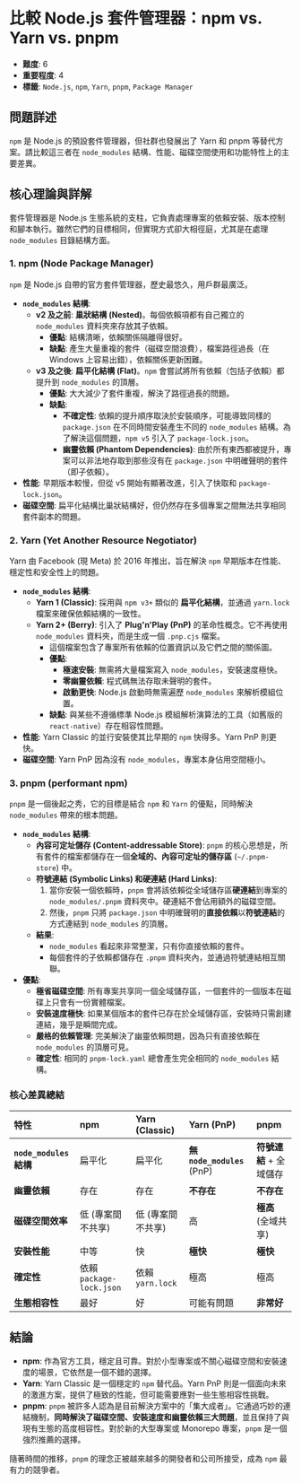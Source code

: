# 比較 Node.js 套件管理器：npm vs. Yarn vs. pnpm

- **難度**: 6
- **重要程度**: 4
- **標籤**: `Node.js`, `npm`, `Yarn`, `pnpm`, `Package Manager`

## 問題詳述

`npm` 是 Node.js 的預設套件管理器，但社群也發展出了 Yarn 和 pnpm 等替代方案。請比較這三者在 `node_modules` 結構、性能、磁碟空間使用和功能特性上的主要差異。

## 核心理論與詳解

套件管理器是 Node.js 生態系統的支柱，它負責處理專案的依賴安裝、版本控制和腳本執行。雖然它們的目標相同，但實現方式卻大相徑庭，尤其是在處理 `node_modules` 目錄結構方面。

### 1. npm (Node Package Manager)

`npm` 是 Node.js 自帶的官方套件管理器，歷史最悠久，用戶群最廣泛。

- **`node_modules` 結構**:
  - **v2 及之前**: **巢狀結構 (Nested)**。每個依賴項都有自己獨立的 `node_modules` 資料夾來存放其子依賴。
    - **優點**: 結構清晰，依賴關係隔離得很好。
    - **缺點**: 產生大量重複的套件（磁碟空間浪費），檔案路徑過長（在 Windows 上容易出錯），依賴關係更新困難。
  - **v3 及之後**: **扁平化結構 (Flat)**。`npm` 會嘗試將所有依賴（包括子依賴）都提升到 `node_modules` 的頂層。
    - **優點**: 大大減少了套件重複，解決了路徑過長的問題。
    - **缺點**:
      - **不確定性**: 依賴的提升順序取決於安裝順序，可能導致同樣的 `package.json` 在不同時間安裝產生不同的 `node_modules` 結構。為了解決這個問題，`npm v5` 引入了 `package-lock.json`。
      - **幽靈依賴 (Phantom Dependencies)**: 由於所有東西都被提升，專案可以非法地存取到那些沒有在 `package.json` 中明確聲明的套件（即子依賴）。
- **性能**: 早期版本較慢，但從 v5 開始有顯著改進，引入了快取和 `package-lock.json`。
- **磁碟空間**: 扁平化結構比巢狀結構好，但仍然存在多個專案之間無法共享相同套件副本的問題。

### 2. Yarn (Yet Another Resource Negotiator)

Yarn 由 Facebook (現 Meta) 於 2016 年推出，旨在解決 `npm` 早期版本在性能、穩定性和安全性上的問題。

- **`node_modules` 結構**:
  - **Yarn 1 (Classic)**: 採用與 `npm v3+` 類似的 **扁平化結構**，並通過 `yarn.lock` 檔案來確保依賴結構的一致性。
  - **Yarn 2+ (Berry)**: 引入了 **Plug'n'Play (PnP)** 的革命性概念。它不再使用 `node_modules` 資料夾，而是生成一個 `.pnp.cjs` 檔案。
    - 這個檔案包含了專案所有依賴的位置資訊以及它們之間的關係圖。
    - **優點**:
      - **極速安裝**: 無需將大量檔案寫入 `node_modules`，安裝速度極快。
      - **零幽靈依賴**: 程式碼無法存取未聲明的套件。
      - **啟動更快**: Node.js 啟動時無需遍歷 `node_modules` 來解析模組位置。
    - **缺點**: 與某些不遵循標準 Node.js 模組解析演算法的工具（如舊版的 `react-native`）存在相容性問題。
- **性能**: Yarn Classic 的並行安裝使其比早期的 `npm` 快得多。Yarn PnP 則更快。
- **磁碟空間**: Yarn PnP 因為沒有 `node_modules`，專案本身佔用空間極小。

### 3. pnpm (performant npm)

`pnpm` 是一個後起之秀，它的目標是結合 `npm` 和 `Yarn` 的優點，同時解決 `node_modules` 帶來的根本問題。

- **`node_modules` 結構**:
  - **內容可定址儲存 (Content-addressable Store)**: `pnpm` 的核心思想是，所有套件的檔案都儲存在一個**全域的、內容可定址的儲存區** (`~/.pnpm-store`) 中。
  - **符號連結 (Symbolic Links) 和硬連結 (Hard Links)**:
    1. 當你安裝一個依賴時，`pnpm` 會將該依賴從全域儲存區**硬連結**到專案的 `node_modules/.pnpm` 資料夾中。硬連結不會佔用額外的磁碟空間。
    2. 然後，`pnpm` 只將 `package.json` 中明確聲明的**直接依賴**以**符號連結**的方式連結到 `node_modules` 的頂層。
  - **結果**:
    - `node_modules` 看起來非常整潔，只有你直接依賴的套件。
    - 每個套件的子依賴都儲存在 `.pnpm` 資料夾內，並通過符號連結相互關聯。
- **優點**:
  - **極省磁碟空間**: 所有專案共享同一個全域儲存區，一個套件的一個版本在磁碟上只會有一份實體檔案。
  - **安裝速度極快**: 如果某個版本的套件已存在於全域儲存區，安裝時只需創建連結，幾乎是瞬間完成。
  - **嚴格的依賴管理**: 完美解決了幽靈依賴問題，因為只有直接依賴在 `node_modules` 的頂層可見。
  - **確定性**: 相同的 `pnpm-lock.yaml` 總會產生完全相同的 `node_modules` 結構。

### 核心差異總結

| 特性 | npm | Yarn (Classic) | Yarn (PnP) | pnpm |
| :--- | :--- | :--- | :--- | :--- |
| **`node_modules` 結構** | 扁平化 | 扁平化 | **無 `node_modules`** (PnP) | **符號連結** + 全域儲存 |
| **幽靈依賴** | 存在 | 存在 | **不存在** | **不存在** |
| **磁碟空間效率** | 低 (專案間不共享) | 低 (專案間不共享) | 高 | **極高** (全域共享) |
| **安裝性能** | 中等 | 快 | **極快** | **極快** |
| **確定性** | 依賴 `package-lock.json` | 依賴 `yarn.lock` | 極高 | 極高 |
| **生態相容性** | 最好 | 好 | 可能有問題 | **非常好** |

## 結論

- **npm**: 作為官方工具，穩定且可靠。對於小型專案或不關心磁碟空間和安裝速度的場景，它依然是一個不錯的選擇。
- **Yarn**: Yarn Classic 是一個穩定的 `npm` 替代品。Yarn PnP 則是一個面向未來的激進方案，提供了極致的性能，但可能需要應對一些生態相容性挑戰。
- **pnpm**: `pnpm` 被許多人認為是目前解決方案中的「集大成者」。它通過巧妙的連結機制，**同時解決了磁碟空間、安裝速度和幽靈依賴三大問題**，並且保持了與現有生態的高度相容性。對於新的大型專案或 Monorepo 專案，`pnpm` 是一個強烈推薦的選擇。

隨著時間的推移，`pnpm` 的理念正被越來越多的開發者和公司所接受，成為 `npm` 最有力的競爭者。
